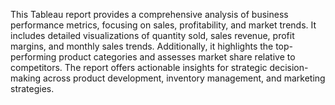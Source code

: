 This Tableau report provides a comprehensive analysis of business performance metrics, focusing on sales, profitability, and market trends. It includes detailed visualizations of quantity sold, sales revenue, profit margins, and monthly sales trends. Additionally, it highlights the top-performing product categories and assesses market share relative to competitors. The report offers actionable insights for strategic decision-making across product development, inventory management, and marketing strategies.
